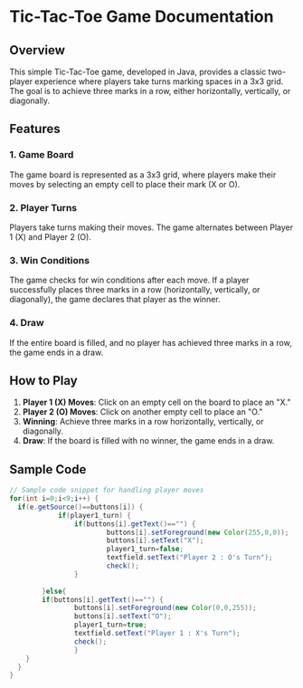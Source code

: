# Tic-Tac-Toe Game Documentation

## Overview

This simple Tic-Tac-Toe game, developed in Java, provides a classic two-player experience where players take turns marking spaces in a 3x3 grid. The goal is to achieve three marks in a row, either horizontally, vertically, or diagonally.

## Features

### 1. Game Board

The game board is represented as a 3x3 grid, where players make their moves by selecting an empty cell to place their mark (X or O).

### 2. Player Turns

Players take turns making their moves. The game alternates between Player 1 (X) and Player 2 (O).

### 3. Win Conditions

The game checks for win conditions after each move. If a player successfully places three marks in a row (horizontally, vertically, or diagonally), the game declares that player as the winner.

### 4. Draw

If the entire board is filled, and no player has achieved three marks in a row, the game ends in a draw.


## How to Play

1. **Player 1 (X) Moves**: Click on an empty cell on the board to place an "X."
2. **Player 2 (O) Moves**: Click on another empty cell to place an "O."
3. **Winning**: Achieve three marks in a row horizontally, vertically, or diagonally.
4. **Draw**: If the board is filled with no winner, the game ends in a draw.

## Sample Code

```java
// Sample code snippet for handling player moves
for(int i=0;i<9;i++) {
  if(e.getSource()==buttons[i]) {
			if(player1_turn) {
				if(buttons[i].getText()=="") {
						buttons[i].setForeground(new Color(255,0,0));
						buttons[i].setText("X");
						player1_turn=false;
						textfield.setText("Player 2 : O's Turn");
						check();
				}
				
		}else{					
        if(buttons[i].getText()=="") {
				buttons[i].setForeground(new Color(0,0,255));
				buttons[i].setText("O");
				player1_turn=true;
				textfield.setText("Player 1 : X's Turn");
				check();
				}
    }
  }
}
